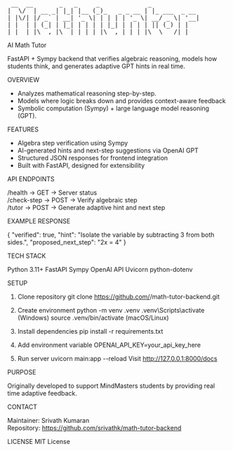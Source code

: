 <pre>
 __  __       _   _     _             _             
|  \/  | __ _| |_| |__ (_)_   _ _ __ | |_ ___  _ __ 
| |\/| |/ _` | __| '_ \| | | | | '_ \| __/ _ \| '__|
| |  | | (_| | |_| | | | | |_| | | | | || (_) | |   
|_|  |_|\__,_|\__|_| |_|_|\__,_|_| |_|\__\___/|_|   
</pre>

AI Math Tutor

FastAPI + Sympy backend that verifies algebraic reasoning, models how students think, 
and generates adaptive GPT hints in real time.

OVERVIEW

- Analyzes mathematical reasoning step-by-step.
- Models where logic breaks down and provides context-aware feedback
- Symbolic computation (Sympy) + large language model reasoning (GPT).

FEATURES

- Algebra step verification using Sympy
- AI-generated hints and next-step suggestions via OpenAI GPT
- Structured JSON responses for frontend integration
- Built with FastAPI, designed for extensibility

API ENDPOINTS

/health       →   GET   →  Server status  
/check-step   →   POST  →  Verify algebraic step  
/tutor        →   POST  →  Generate adaptive hint and next step  

EXAMPLE RESPONSE

{
  "verified": true,
  "hint": "Isolate the variable by subtracting 3 from both sides.",
  "proposed_next_step": "2x = 4"
}

TECH STACK

Python 3.11+
FastAPI
Sympy
OpenAI API
Uvicorn
python-dotenv

SETUP

1. Clone repository
   git clone https://github.com/<your-username>/math-tutor-backend.git

2. Create environment
   python -m venv .venv
   .venv\Scripts\activate    (Windows)
   source .venv/bin/activate (macOS/Linux)

3. Install dependencies
   pip install -r requirements.txt

4. Add environment variable
   OPENAI_API_KEY=your_api_key_here

5. Run server
   uvicorn main:app --reload
   Visit http://127.0.0.1:8000/docs

PURPOSE

Originally developed to support MindMasters students by providing real time adaptive feedback.

CONTACT

Maintainer: Srivath Kumaran  
Repository: https://github.com/srivathk/math-tutor-backend

LICENSE
MIT License
